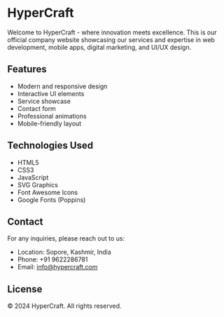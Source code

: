 # HyperCraft

Welcome to HyperCraft - where innovation meets excellence. This is our official company website showcasing our services and expertise in web development, mobile apps, digital marketing, and UI/UX design.

## Features

- Modern and responsive design
- Interactive UI elements
- Service showcase
- Contact form
- Professional animations
- Mobile-friendly layout

## Technologies Used

- HTML5
- CSS3
- JavaScript
- SVG Graphics
- Font Awesome Icons
- Google Fonts (Poppins)

## Contact

For any inquiries, please reach out to us:
- Location: Sopore, Kashmir, India
- Phone: +91 9622286781
- Email: info@hypercraft.com

## License

© 2024 HyperCraft. All rights reserved.

